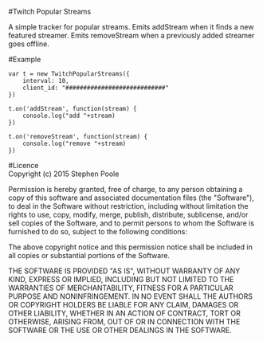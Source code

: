 #Twitch Popular Streams  
  
A simple tracker for popular streams. Emits addStream when it finds a new featured streamer. Emits removeStream when a previously added streamer goes offline.
  
#Example
  
```
var t = new TwitchPopularStreams({
	interval: 10,
	client_id: "############################"
})

t.on('addStream', function(stream) {
	console.log("add "+stream)
})

t.on('removeStream', function(stream) {
	console.log("remove "+stream)
})
```

#Licence  
Copyright (c) 2015 Stephen Poole

Permission is hereby granted, free of charge, to any person obtaining a copy of this software and associated documentation files (the "Software"), to deal in the Software without restriction, including without limitation the rights to use, copy, modify, merge, publish, distribute, sublicense, and/or sell copies of the Software, and to permit persons to whom the Software is furnished to do so, subject to the following conditions:

The above copyright notice and this permission notice shall be included in all copies or substantial portions of the Software.

THE SOFTWARE IS PROVIDED "AS IS", WITHOUT WARRANTY OF ANY KIND, EXPRESS OR IMPLIED, INCLUDING BUT NOT LIMITED TO THE WARRANTIES OF MERCHANTABILITY, FITNESS FOR A PARTICULAR PURPOSE AND NONINFRINGEMENT. IN NO EVENT SHALL THE AUTHORS OR COPYRIGHT HOLDERS BE LIABLE FOR ANY CLAIM, DAMAGES OR OTHER LIABILITY, WHETHER IN AN ACTION OF CONTRACT, TORT OR OTHERWISE, ARISING FROM, OUT OF OR IN CONNECTION WITH THE SOFTWARE OR THE USE OR OTHER DEALINGS IN THE SOFTWARE.